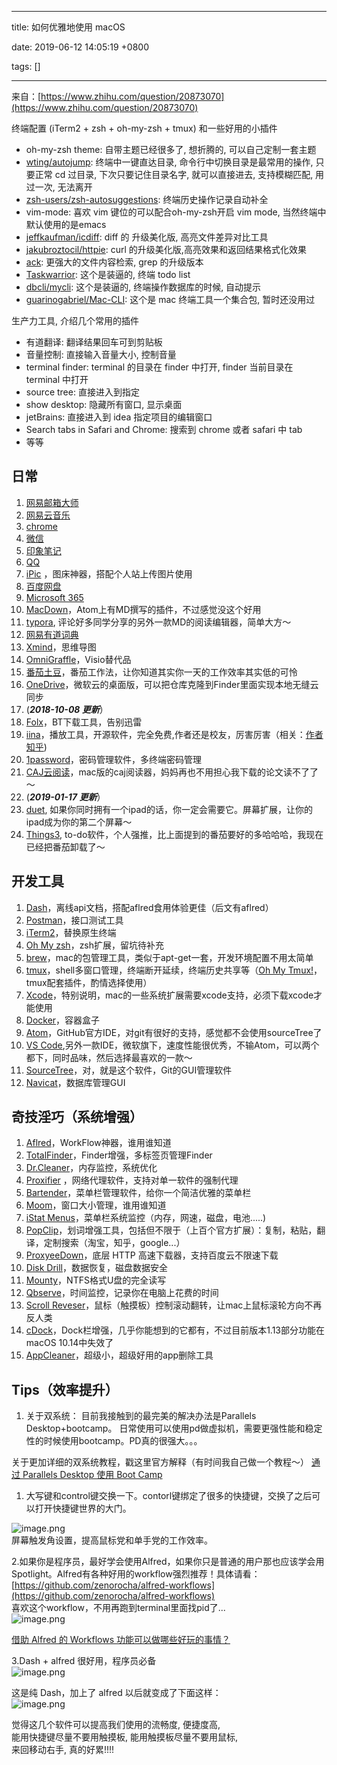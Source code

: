 
---

title: 如何优雅地使用 macOS

date: 2019-06-12 14:05:19 +0800

tags: []

---
来自：[https://www.zhihu.com/question/20873070](https://www.zhihu.com/question/20873070)

终端配置 (iTerm2 + zsh + oh-my-zsh + tmux) 和一些好用的小插件

- oh-my-zsh theme: 自带主题已经很多了, 想折腾的, 可以自己定制一套主题
- [wting/autojump](https://link.zhihu.com/?target=https%3A//github.com/wting/autojump):  终端中一键直达目录, 命令行中切换目录是最常用的操作, 只要正常 cd 过目录, 下次只要记住目录名字, 就可以直接进去, 支持模糊匹配, 用过一次, 无法离开
- [zsh-users/zsh-autosuggestions](https://link.zhihu.com/?target=https%3A//github.com/zsh-users/zsh-autosuggestions): 终端历史操作记录自动补全
- vim-mode: 喜欢 vim 键位的可以配合oh-my-zsh开启 vim mode, 当然终端中默认使用的是emacs
- [jeffkaufman/icdiff](https://link.zhihu.com/?target=https%3A//github.com/jeffkaufman/icdiff):  diff 的 升级美化版, 高亮文件差异对比工具
- [jakubroztocil/httpie](https://link.zhihu.com/?target=https%3A//github.com/jakubroztocil/httpie/): curl 的升级美化版,高亮效果和返回结果格式化效果
- [ack](https://link.zhihu.com/?target=https%3A//beyondgrep.com/):  更强大的文件内容检索, grep 的升级版本
- [Taskwarrior](https://link.zhihu.com/?target=https%3A//taskwarrior.org/): 这个是装逼的, 终端 todo list
- [dbcli/mycli](https://link.zhihu.com/?target=https%3A//github.com/dbcli/mycli): 这个是装逼的, 终端操作数据库的时候, 自动提示
- [guarinogabriel/Mac-CLI](https://link.zhihu.com/?target=https%3A//github.com/guarinogabriel/Mac-CLI): 这个是 mac 终端工具一个集合包, 暂时还没用过

生产力工具<Alfred>, 介绍几个常用的插件

- 有道翻译: 翻译结果回车可到剪贴板
- 音量控制: 直接输入音量大小, 控制音量
- terminal finder: terminal 的目录在 finder 中打开, finder 当前目录在 terminal 中打开
- source tree: 直接进入到指定
- show desktop: 隐藏所有窗口, 显示桌面
- jetBrains: 直接进入到 idea 指定项目的编辑窗口
- Search tabs in Safari and Chrome: 搜索到 chrome 或者 safari 中 tab
- 等等

<a name="6KklE"></a>
## 日常


1. [网易邮箱大师](https://link.zhihu.com/?target=https%3A//mail.163.com/dashi/)
1. [网易云音乐](https://link.zhihu.com/?target=https%3A//music.163.com/%23/download)
1. [chrome](https://link.zhihu.com/?target=https%3A//www.google.com/chrome/)
1. [微信](https://link.zhihu.com/?target=https%3A//weixin.qq.com/)
1. [印象笔记](https://link.zhihu.com/?target=https%3A//www.yinxiang.com/download/)
1. [QQ](https://link.zhihu.com/?target=http%3A//im.qq.com/macqq/)
1. [iPic](https://link.zhihu.com/?target=https%3A//toolinbox.net/iPic/) ，图床神器，搭配个人站上传图片使用
1. [百度网盘](https://link.zhihu.com/?target=https%3A//pan.baidu.com/download%23pan)
1. [Microsoft 365](https://link.zhihu.com/?target=https%3A//www.microsoft.com/en-us/microsoft-365)
1. [MacDown](https://link.zhihu.com/?target=https%3A//macdown.uranusjr.com/)，Atom上有MD撰写的插件，不过感觉没这个好用
1. [typora](https://link.zhihu.com/?target=https%3A//.io/), 评论好多同学分享的另外一款MD的阅读编辑器，简单大方～
1. [网易有道词典](https://link.zhihu.com/?target=http%3A//www.youdao.com/)
1. [Xmind](https://link.zhihu.com/?target=https%3A//www.xmind.cn/)，思维导图
1. [OmniGraffle](https://link.zhihu.com/?target=https%3A//www.omnigroup.com/omnigraffle/)，Visio替代品
1. [番茄土豆](https://link.zhihu.com/?target=https%3A//pomotodo.com/%23apps)，番茄工作法，让你知道其实你一天的工作效率其实低的可怜
1. [OneDrive](https://link.zhihu.com/?target=https%3A//onedrive.live.com/about/zh-hk/download/)，微软云的桌面版，可以把仓库克隆到Finder里面实现本地无缝云同步
1. (**_*_2018-10-08 更新_*_**）
1. [Folx](https://link.zhihu.com/?target=https%3A//mac.eltima.com/cn/download-manager.html)，BT下载工具，告别迅雷
1. [iina](https://link.zhihu.com/?target=https%3A//lhc70000.github.io/iina/)，播放工具，开源软件，完全免费,作者还是校友，厉害厉害（相关：[作者知乎](https://www.zhihu.com/people/hchen-li/answers))
1. [1password](https://link.zhihu.com/?target=https%3A//1password.com/tour/)，密码管理软件，多终端密码管理
1. [CAJ云阅读](https://link.zhihu.com/?target=https%3A//itunes.apple.com/us/app/caj%25E4%25BA%2591%25E9%2598%2585%25E8%25AF%25BB/id1121965993%3Fmt%3D12)，mac版的caj阅读器，妈妈再也不用担心我下载的论文读不了了～
1. (**_*_2019-01-17 更新_*_**）
1. [duet](https://link.zhihu.com/?target=https%3A//www.duetdisplay.com/cn/), 如果你同时拥有一个ipad的话，你一定会需要它。屏幕扩展，让你的ipad成为你的第二个屏幕～
1. [Things3](https://link.zhihu.com/?target=https%3A//culturedcode.com/things/), to-do软件，个人强推，比上面提到的番茄要好的多哈哈哈，我现在已经把番茄卸载了～

<a name="H6wV3"></a>
## 开发工具

1. [Dash](https://link.zhihu.com/?target=https%3A//kapeli.com/dash)，离线api文档，搭配aflred食用体验更佳（后文有aflred）
1. [Postman](https://link.zhihu.com/?target=https%3A//www.getpostman.com/)，接口测试工具
1. [iTerm2](https://link.zhihu.com/?target=https%3A//www.iterm2.com/)，替换原生终端
1. [Oh My zsh](https://link.zhihu.com/?target=https%3A//github.com/robbyrussell/oh-my-zsh)，zsh扩展，留坑待补充
1. [brew](https://link.zhihu.com/?target=https%3A//brew.sh/)，mac的包管理工具，类似于apt-get一套，开发环境配置不用太简单
1. [tmux](https://link.zhihu.com/?target=https%3A//github.com/tmux/tmux)，shell多窗口管理，终端断开延续，终端历史共享等（[Oh My Tmux!](https://link.zhihu.com/?target=https%3A//github.com/gpakosz/.tmux)，tmux配套插件，酌情选择使用）
1. [Xcode](https://link.zhihu.com/?target=https%3A//developer.apple.com/xcode/)，特别说明，mac的一些系统扩展需要xcode支持，必须下载xcode才能使用
1. [Docker](https://link.zhihu.com/?target=https%3A//www.docker.com/products/docker-desktop)，容器盒子
1. [Atom](https://link.zhihu.com/?target=https%3A//atom.io/)，GitHub官方IDE，对git有很好的支持，感觉都不会使用sourceTree了
1. [VS Code](https://link.zhihu.com/?target=https%3A//code.visualstudio.com/),另外一款IDE，微软旗下，速度性能很优秀，不输Atom，可以两个都下，同时品味，然后选择最喜欢的一款～
1. [SourceTree](https://link.zhihu.com/?target=https%3A//www.sourcetreeapp.com/)，对，就是这个软件，Git的GUI管理软件
1. [Navicat](https://link.zhihu.com/?target=https%3A//www.navicat.com/en/)，数据库管理GUI


<a name="txQJF"></a>
## 奇技淫巧（系统增强）

1. [Aflred](https://link.zhihu.com/?target=https%3A//www.alfredapp.com/)，WorkFlow神器，谁用谁知道
1. [TotalFinder](https://link.zhihu.com/?target=https%3A//totalfinder.binaryage.com/)，Finder增强，多标签页管理Finder
1. [Dr.Cleaner](https://link.zhihu.com/?target=https%3A//www.drcleaner.com/)，内存监控，系统优化
1. [Proxifier](https://link.zhihu.com/?target=https%3A//www.proxifier.com/) ，网络代理软件，支持对单一软件的强制代理
1. [Bartender](https://link.zhihu.com/?target=https%3A//www.macbartender.com/)，菜单栏管理软件，给你一个简洁优雅的菜单栏
1. [Moom](https://link.zhihu.com/?target=https%3A//manytricks.com/moom/)，窗口大小管理，谁用谁知道
1. [iStat Menus](https://link.zhihu.com/?target=https%3A//bjango.com/mac/istatmenus/)，菜单栏系统监控（内存，网速，磁盘，电池.....)
1. [PopClip](https://link.zhihu.com/?target=https%3A//pilotmoon.com/popclip/)，划词增强工具，包括但不限于（上百个官方扩展）：复制，粘贴，翻译，定制搜索（淘宝，知乎，google...）
1. [ProxyeeDown](https://link.zhihu.com/?target=https%3A//github.com/proxyee-down-org/proxyee-down)，底层 HTTP 高速下载器，支持百度云不限速下载
1. [Disk Drill](https://link.zhihu.com/?target=https%3A//www.cleverfiles.com/cn/)，数据恢复，磁盘数据安全
1. [Mounty](https://link.zhihu.com/?target=https%3A//mounty.app/)，NTFS格式U盘的完全读写
1. [Qbserve](https://link.zhihu.com/?target=https%3A//qotoqot.com/qbserve/)，时间监控，记录你在电脑上花费的时间
1. [Scroll Reveser](https://link.zhihu.com/?target=https%3A//pilotmoon.com/scrollreverser/)，鼠标（触摸板）控制滚动翻转，让mac上鼠标滚轮方向不再反人类
1. [cDock](https://link.zhihu.com/?target=https%3A//sourceforge.net/projects/cdock/)，Dock栏增强，几乎你能想到的它都有，不过目前版本1.13部分功能在macOS 10.14中失效了
1. [AppCleaner](https://link.zhihu.com/?target=https%3A//freemacsoft.net/appcleaner/)，超级小，超级好用的app删除工具

<a name="2ZDqt"></a>
## Tips（效率提升）

1. 关于双系统： 目前我接触到的最完美的解决办法是Parallels Desktop+bootcamp。 日常使用可以使用pd做虚拟机，需要更强性能和稳定性的时候使用bootcamp。PD真的很强大。。。<br />

关于更加详细的双系统教程，戳这里官方解释（有时间我自己做一个教程～）   [通过 Parallels Desktop 使用 Boot Camp](https://link.zhihu.com/?target=http%3A//download.parallels.com/desktop/v12/docs/zh_CN/Parallels%2520Desktop%2520User%27s%2520Guide/32733.htm)

1. 大写键和control键交换一下。contorl键绑定了很多的快捷键，交换了之后可以打开快捷键世界的大门。

![image.png](https://cdn.nlark.com/yuque/0/2019/png/263301/1560319870432-37882a59-ea33-4331-9367-fd9db4c0f3d2.png#align=left&display=inline&height=519&name=image.png&originHeight=519&originWidth=664&size=103438&status=done&width=664)<br />屏幕触发角设置，提高鼠标党和单手党的工作效率。

2.如果你是程序员，最好学会使用Alfred，如果你只是普通的用户那也应该学会用Spotlight。Alfred有各种好用的workflow强烈推荐！具体请看：[https://github.com/zenorocha/alfred-workflows](https://github.com/zenorocha/alfred-workflows)<br />喜欢这个workflow，不用再跑到terminal里面找pid了...<br />![image.png](https://cdn.nlark.com/yuque/0/2019/png/263301/1560320218093-c1ab6fa9-209f-49ab-8bd3-dfbda8c07e10.png#align=left&display=inline&height=89&name=image.png&originHeight=177&originWidth=611&size=72038&status=done&width=305.5)

[借助 Alfred 的 Workflows 功能可以做哪些好玩的事情？](https://www.zhihu.com/question/20656680)

3.Dash + alfred 很好用，程序员必备<br />![image.png](https://cdn.nlark.com/yuque/0/2019/png/263301/1560320328726-ed939ec7-6fdc-499b-bb84-4197b8118b1b.png#align=left&display=inline&height=261&name=image.png&originHeight=522&originWidth=720&size=420428&status=done&width=360)

这是纯 Dash，加上了 alfred 以后就变成了下面这样：<br />![image.png](https://cdn.nlark.com/yuque/0/2019/png/263301/1560320347074-bf304a63-83ad-4cf8-8c84-48e26e8de750.png#align=left&display=inline&height=221&name=image.png&originHeight=442&originWidth=597&size=170649&status=done&width=298.5)

觉得这几个软件可以提高我们使用的流畅度, 便捷度高,<br />能用快捷键尽量不要用触摸板, 能用触摸板尽量不要用鼠标,<br />来回移动右手, 真的好累!!!!

